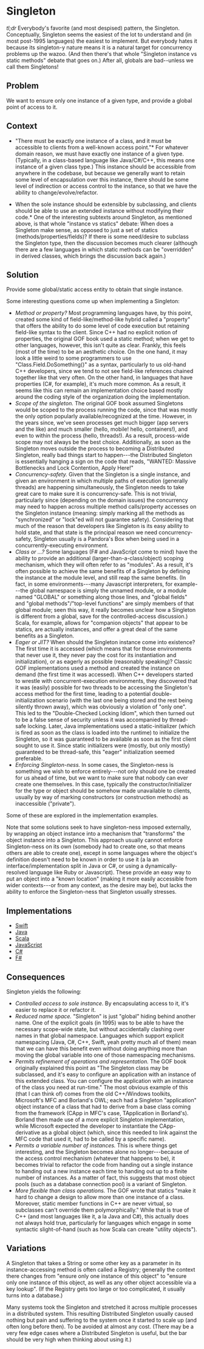 # Singleton
*tl;dr* Everybody's favorite (and most despised) pattern, the Singleton. Conceptually, Singleton seems the easiest of the lot to understand and (in most post-1995 languages) the easiest to implement. But everybody hates it because its singleton-y nature means it is a natural target for concurrency problems up the wazoo. (And then there's that whole "Singleton instance vs static methods" debate that goes on.) After all, globals are bad--unless we call them Singletons!

## Problem
We want to ensure only one instance of a given type, and provide a global point of access to it.

## Context

* "There must be exactly one instance of a class, and it must be accessible to clients from a well-known access point."* For whatever domain reason, we must have exactly one instance of a given type. (Typically, in a class-based language like Java/C#/C++, this means one instance of a given class type.) This instance should be accessible from anywhere in the codebase, but because we generally want to retain some level of encapsulation over this instance, there should be some level of indirection or access control to the instance, so that we have the ability to change/evolve/refactor.

* When the sole instance should be extensible by subclassing, and clients should be able to use an extended instance without modifying their code.* One of the interesting subtexts around Singleton, as mentioned above, is that whole "instance vs statics" debate: When does a Singleton make sense, as opposed to just a set of statics (methods/properties/fields)? If there is some need/desire to subclass the Singleton type, then the discussion becomes much clearer (although there are a few languages in which static methods can be "overridden" in derived classes, which brings the discussion back again.)

## Solution
Provide some global/static access entity to obtain that single instance.

Some interesting questions come up when implementing a Singleton:

* *Method or property?* Most programming languages have, by this point, created some kind of field-like/method-like hybrid called a "property" that offers the ability to do some level of code execution but retaining field-like syntax to the client. Since C++ had no explicit notion of properties, the original GOF book used a static method; when we get to other languages, however, this isn't quite as clear. Frankly, this feels (most of the time) to be an aesthetic choice. On the one hand, it may look a little weird to some programmers to use "Class.Field.DoSomething()" as a syntax, particularly to us old-hand C++ developers, since we tend to not see field-like references chained together like that very often. On the other hand, in languages that have properties (C#, for example), it's much more common. As a result, it seems like this can remain an implementation choice based mostly around the coding style of the organization doing the implementation.
* *Scope of the singleton.* The original GOF book assumed Singletons would be scoped to the process running the code, since that was mostly the only option popularly available/recognized at the time. However, in the years since, we've seen processes get much bigger (app servers and the like) and much smaller (hello, mobile! hello, containers!), and even to within the process (hello, threads!). As a result, process-wide scope may not always be the best choice. Additionally, as soon as the Singleton moves outside the process to becoming a Distributed Singleton, really bad things start to happen---the Distributed Singleton is essentially hanging a sign on the code that reads, "WANTED: Massive Bottlenecks and Lock Contention, Apply Here!"
* *Concurrency-safety.* Given that the Singleton is a single instance, and given an environment in which multiple paths of execution (generally threads) are happening simultaneously, the Singleton needs to take great care to make sure it is concurrency-safe. This is not trivial, particularly since (depending on the domain issues) the concurrency may need to happen across multiple method calls/property accesses on the Singleton instance (meaning: simply marking all the methods as "synchronized" or "lock"ed will not guarantee safety). Considering that much of the reason that developers like Singleton is its easy ability to hold state, and that state is the principal reason we need concurrency-safety, Singleton usually is a Pandora's Box when being used in a concurrently-executing environment.
* *Class or ...?* Some languages (F# and JavaScript come to mind) have the ability to provide an additional (larger-than-a-class/object) scoping mechanism, which they will often refer to as "modules". As a result, it's often possible to achieve the same benefits of a Singleton by defining the instance at the module level, and still reap the same benefits. (In fact, in some environments---many Javascript interpreters, for example---the global namespace is simply the unnamed module, or a module named "GLOBAL" or something along those lines, and "global fields" and "global methods"/"top-level functions" are simply members of that global module; seen this way, it really becomes unclear how a Singleton is different from a global, save for the controlled-access discussion.) Scala, for example, allows for "companion objects" that appear to be statics, are actually instances, and offer a great deal of the same benefits as a Singleton.
* *Eager or JIT?* When should the Singleton instance come into existence? The first time it is accessed (which means that for those environments that never use it, they never pay the cost for its instantiation and initialization), or as eagerly as possible (reasonably speaking)? Classic GOF implementations used a method and created the instance on demand (the first time it was accessed). When C++ developers started to wrestle with concurrent-execution environments, they discovered that it was (easily) possible for two threads to be accessing the Singleton's access method for the first time, leading to a potential double-initialization scenario (with the last one being stored and the rest being silently thrown away), which was obviously a violation of "only one". This led to the "Double-Checked Locking Idiom", which then turned out to be a false sense of security unless it was accompanied by thread-safe locking. Later, Java implementations used a static-initializer (which is fired as soon as the class is loaded into the runtime) to initialize the Singleton, so it was guaranteed to be available as soon as the first client sought to use it. Since static initializers were (mostly, but only mostly) guaranteed to be thread-safe, this "eager" initialization seemed preferable.
* *Enforcing Singleton-ness.* In some cases, the Singleton-ness is something we wish to enforce entirely---not only should one be created for us ahead of time, but we want to make sure that nobody can ever create one themselves. In this case, typically the constructor/initializer for the type or object should be somehow made unavailable to clients, usually by way of marking constructors (or construction methods) as inaccessible ("private").

Some of these are explored in the implementation examples.

Note that some solutions seek to have singleton-ness imposed externally, by wrapping an object instance into a mechanism that "transforms" the object instance into a Singleton. This approach usually cannot enforce Singleton-ness on its own (somebody had to create one, so that means others are able to create one), except in some languages where the object's definition doesn't need to be known in order to use it (a la an interface/implementation split in Java or C#, or using a dynamically-resolved language like Ruby or Javascript). These provide an easy way to put an object into a "known location" (making it more easily accessible from wider contexts---or from any context, as the desire may be), but lacks the ability to enforce the Singleton-ness that Singleton usually stresses.

## Implementations

* [Swift](./swift.html)
* [Java](./java.html)
* [Scala](./scala.html)
* [JavaScript](./javascript.html)
* [C#](./csharp.html)
* [F#](./fsharp.html)

## Consequences
Singleton yields the following:

* *Controlled access to sole instance.* By encapsulating access to it, it's easier to replace it or refactor it.
* *Reduced name space.* "Singleton" is just "global" hiding behind another name. One of the explicit goals (in 1995) was to be able to have the necessary scope-wide state, but without accidentally clashing over names in that global namespace. Languages which support explicit namespacing (Java, C#, C++, Swift, yeah pretty much all of them) mean that we can have this benefit even without doing anything more than moving the global variable into one of those namespacing mechanisms.
* *Permits refinement of operations and representation.* The GOF book originally explained this point as "The  Singleton class may be subclassed, and it's easy to configure an application with an instance of this extended  class. You can configure the application with an instance of the class you need at run-time." The most obvious example of this (that I can think of) comes from the old C++/Windows toolkits, Microsoft's MFC and Borland's OWL; each had a Singleton "application" object instance of a class that had to derive from a base class coming from the framework (CApp in MFC's case, TApplication in Borland's). Borland then made use of a more explicit Singleton implementation, while Microsoft expected the developer to instantiate the CApp-derivative as a global object (which, since this needed to link against the MFC code that used it, had to be called by a specific name). 
* *Permits a variable number of instances.* This is where things get interesting, and the Singleton becomes alone no longer---because of the access control mechanism (whatever that happens to be), it becomes trivial to refactor the code from handing out a single instance to handing out a new instance each time to handing out up to a finite number of instances. As a matter of fact, this suggests that most object pools (such as a database connection pool) is a variant of Singleton.
* *More flexible than class operations.* The GOF wrote that statics "make it hard to change a design to allow more than one instance of a class. Moreover, static member functions in C++ are never virtual, so subclasses can't override them polymorphically." While that is true of C++ (and most languages like it, a la Java and C#), this actually does not always hold true, particularly for languages which engage in some syntactic slight-of-hand (such as how Scala can create "utility objects").

## Variations
A Singleton that takes a String or some other key as a parameter in its instance-accessing method is often called a Registry; generally the context there changes from "ensure only one instance of this object" to "ensure only one instance of this object, as well as any other object accessible via a key lookup". (If the Registry gets too large or too complicated, it usually turns into a database.)

Many systems took the Singleton and stretched it across multiple processes in a distributed system. This resulting Distributed Singleton usually caused nothing but pain and suffering to the system once it started to scale up (and often long before then). To be avoided at almost any cost. (There may be a very few edge cases where a Distributed Singleton is useful, but the bar should be very high when thinking about using it.)





